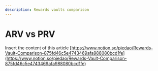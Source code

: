 ```yaml
---
description: Rewards vaults comparison
---
```


# ARV vs PRV

Insert the content of this article [https://www.notion.so/piedao/Rewards-Vault-Comparison-875fd46c5e4743469afa988080bcd1fe](https://www.notion.so/piedao/Rewards-Vault-Comparison-875fd46c5e4743469afa988080bcd1fe)
